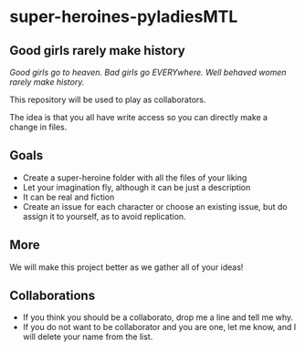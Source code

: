 # super-heroines-pyladiesMTL
## Good girls rarely make history

*Good girls go to heaven. Bad girls go EVERYwhere.*
*Well behaved women rarely make history.*

This repository will be used to play as collaborators.

The idea is that you all have write access so you can directly make a change in files. 

## Goals
- Create a super-heroine folder with all the files of your liking
- Let your imagination fly, although it can be just a description
- It can be real and fiction
- Create an issue for each character or choose an existing issue, but do assign it to yourself, as to avoid replication.

## More

We will make this project better as we gather all of your ideas!

## Collaborations

- If you think you should be a collaborato, drop me a line and tell me why.
- If you do not want to be collaborator and you are one, let me know, and I will delete your name from the list. 
